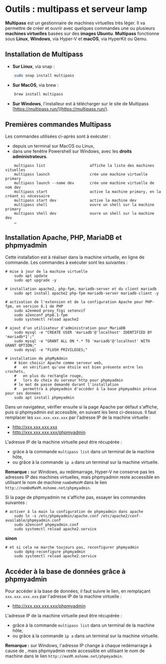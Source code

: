 # Outils : multipass et serveur lamp




**Multipass** est un gestionnaire de machines virtuelles très léger. Il va permettre de créer et ouvrir avec quelques commandes une ou plusieurs **machines virtuelles** basées sur des **images Ubuntu**. **Multipass** fonctionne sous **Linux**, **Windows**, via Hyper-V et **macOS**, via HyperKit ou Qemu.



## Installation de Multipass

- **Sur Linux**, via snap :

```bash
    sudo snap install multipass
```

- **Sur MacOS**, via brew :

```bash
    brew install multipass
```

- **Sur Windows**, l'installeur est à télécharger sur le site de Multipass [https://multipass.run/](https://multipass.run/).



## Premières commandes Multipass

Les commandes utilisées ci-après sont à exécuter :
- depuis un terminal sur MacOS ou Linux,
- dans une fenêtre Powershell sur Windows, avec les **droits administrateurs**.

```shell
    multipass list                    affiche la liste des machines vituelles
    multipass launch                  crée une machine virtuelle primary
    multipass launch --name dev       crée une machine virtuelle de nom dev
    multipass start                   active la machine primary, en la créant si nécessaire
    multipass start dev               active la machine dev
    multipass shell                   ouvre un shell sur la machine primary
    multipass shell dev               ouvre un shell sur la machine dev
    …
```



## Installation Apache, PHP, MariaDB et phpmyadmin

Cette installation est à réaliser dans la machine virtuelle, en ligne de commande. Les commandes à exécuter sont les suivantes :

```shell
# mise à jour de la machine virtuelle
    sudo apt update
    sudo apt upgrade -y

# installation apache2, php-fpm, mariadb-server et du client mariadb
    sudo apt install apache2 php-fpm mariadb-server mariadb-client -y

# activation de l'extension et de la configuration Apache pour PHP-fpm, en version 8.1 de PHP
    sudo a2enmod proxy_fcgi setenvif
    sudo a2enconf php8.1-fpm
    sudo systemctl reload apache2

# ajout d'un utilisateur d'administration pour MariaDB
    sudo mysql -e "CREATE USER 'mariadb'@'localhost' IDENTIFIED BY 'mariadb*1';"
    sudo mysql -e "GRANT ALL ON *.* TO 'mariadb'@'localhost' WITH GRANT OPTION;"
    sudo mysql -e "FLUSH PRIVILEGES;"

# installation de phpMyAdmin
    # bien choisir Apache comme serveur web,
    # 	en vérifiant qu'une étoile est bien présente entre les crochets,
    #   en plus du rectangle rouge,
    # 	lors du choix du serveur http pour phpmyadmin
    # le mot de passe demandé durant l'installation
    #	permettra à phpmyadmin d'accéder à la base phpmyadmin prévue pour ses données
    sudo apt install phpmyadmin
```

Dans un navigateur, vérifier ensuite si la page Apache par défaut s'affiche, puis si phpmyadmin est accessible, en suivant les liens ci-dessous. Il faut remplacer les `xxx.xxx.xxx.xxx` par l'adresse IP de la machine virtuelle :

- http://xxx.xxx.xxx.xxx
- http://xxx.xxx.xxx.xxx/phpmyadmin

L'adresse IP de la machine virtuelle peut être récupérée :
- grâce à la commande `multipass list` dans un terminal de la machine hôte,
- ou grâce à la commande `ìp a` dans un terminal sur la machine virtuelle.

**Remarque :** sur Windows, au redémarrage, Hyper-V ne conserve pas les adresses IP des machines virtuelles, mais phpmyadmin reste accessible en utilisant le nom de machine `nomDeMaVM` dans le lien `http://nomDeMaVM.mshome.net/phpmyadmin`.

Si la page de phpmyadmin ne s'affiche pas, essayer les commandes suivantes :

```shell
# activer à la main la configuration de phpmyadmin dans apache
    sudo ln -s /etc/phpmyadmin/apache.conf /etc/apache2/conf-available/phpmyadmin.conf
    sudo a2enconf phpmyadmin.conf
    sudo systemctl reload apache2.service
```
**sinon**
```shell
# et si cela ne marche toujours pas, reconfigurer phpmyadmin
    sudo dpkg-reconfigure phpmyadmin
    sudo systemctl reload apache2.service
```




## Accéder à la base de données grâce à phpmyadmin

Pour accéder à la base de données, il faut suivre le lien, en remplaçant `xxx.xxx.xxx.xxx` par l'adresse IP de la machine virtuelle :
- http://xxx.xxx.xxx.xxx/phpmyadmin

L'adresse IP de la machine virtuelle peut être récupérée :

- grâce à la commande `multipass list` dans un terminal de la machine hôte,
- ou grâce à la commande `ìp a` dans un terminal sur la machine virtuelle.

**Remarque :** sur Windows, l'adresse IP change à chaque redémarrage à cause de , mais phpmyadmin reste accessible en utilisant le nom de machine dans le lien `http://maVM.mshome.net/phpmyadmin`.


